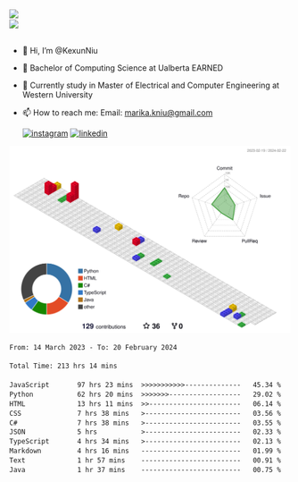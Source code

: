 <a href="https://github.com/anuraghazra/github-readme-stats">
  <img align="center" src="https://github-readme-stats.vercel.app/api?username=KexunNiu&show_icons=true" />
</a>
</br>
<a href="https://github.com/anuraghazra/github-readme-stats">
  <img align="center" src="https://github-readme-stats.vercel.app/api/top-langs/?username=KexunNiu" />
</a>

</br>
</br>

- 👋 Hi, I’m @KexunNiu
- 👀 Bachelor of Computing Science at Ualberta EARNED
- 🌱 Currently study in Master of Electrical and Computer Engineering at Western University
- 📫 How to reach me: Email: marika.kniu@gmail.com
  
  [![instagram](https://github.com/shikhar1020jais1/Git-Social/blob/master/Icons/Instagram1.png (Instagram))][1] [![linkedin](https://github.com/shikhar1020jais1/Git-Social/blob/master/Icons/LinkedIn1.png (LinkedIn))][2]

<!-- To Link your profile to the media buttons -->

[1]: https://www.instagram.com/barryn719_
[2]: https://www.linkedin.com/in/kexun-niu



![](./profile-3d-contrib/profile-gitblock.svg)

<!--START_SECTION:waka-->

```txt
From: 14 March 2023 - To: 20 February 2024

Total Time: 213 hrs 14 mins

JavaScript       97 hrs 23 mins  >>>>>>>>>>>--------------   45.34 %
Python           62 hrs 20 mins  >>>>>>>------------------   29.02 %
HTML             13 hrs 11 mins  >>-----------------------   06.14 %
CSS              7 hrs 38 mins   >------------------------   03.56 %
C#               7 hrs 38 mins   >------------------------   03.55 %
JSON             5 hrs           >------------------------   02.33 %
TypeScript       4 hrs 34 mins   >------------------------   02.13 %
Markdown         4 hrs 16 mins   -------------------------   01.99 %
Text             1 hr 57 mins    -------------------------   00.91 %
Java             1 hr 37 mins    -------------------------   00.75 %
```

<!--END_SECTION:waka-->

